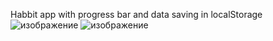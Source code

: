 Habbit app with progress bar and data saving in localStorage
![изображение](https://github.com/user-attachments/assets/8eefb6fa-f3d7-45e4-8988-7e40340d1990)
![изображение](https://github.com/user-attachments/assets/8a599e0e-e51a-431e-83fa-a99a43b99bde)

